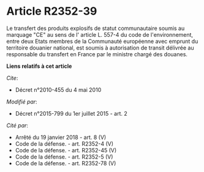 # Article R2352-39

Le transfert des produits explosifs de statut communautaire soumis au marquage "CE" au sens de l' article L. 557-4 du code de
l'environnement, entre deux Etats membres de la Communauté européenne avec emprunt du territoire douanier national, est
soumis à autorisation de transit délivrée au responsable du transfert en France par le ministre chargé des douanes.

**Liens relatifs à cet article**

_Cite_:

  - Décret n°2010-455 du 4 mai 2010

_Modifié par_:

  - Décret n°2015-799 du 1er juillet 2015 - art. 2

_Cité par_:

  - Arrêté du 19 janvier 2018 - art. 8 (V)
  - Code de la défense. - art. R2352-4 (V)
  - Code de la défense. - art. R2352-45 (V)
  - Code de la défense. - art. R2352-5 (V)
  - Code de la défense. - art. R2352-78 (V)
